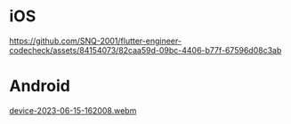# iOS
https://github.com/SNQ-2001/flutter-engineer-codecheck/assets/84154073/82caa59d-09bc-4406-b77f-67596d08c3ab

# Android
[device-2023-06-15-162008.webm](https://github.com/SNQ-2001/flutter-engineer-codecheck/assets/84154073/1bc8d297-20b4-4edb-824a-752e2bf2ed7f)
